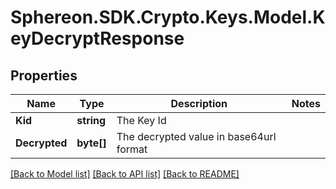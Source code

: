 # Sphereon.SDK.Crypto.Keys.Model.KeyDecryptResponse
## Properties

Name | Type | Description | Notes
------------ | ------------- | ------------- | -------------
**Kid** | **string** | The Key Id | 
**Decrypted** | **byte[]** | The decrypted value in base64url format | 

[[Back to Model list]](../README.md#documentation-for-models) [[Back to API list]](../README.md#documentation-for-api-endpoints) [[Back to README]](../README.md)

